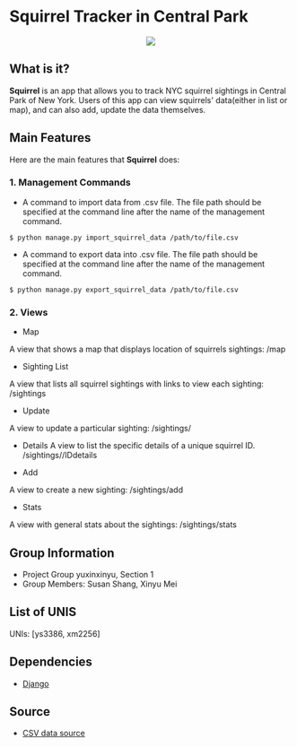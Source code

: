 Squirrel Tracker in Central Park
====================================

<div align="center">
<img src="https://images.unsplash.com/photo-1470130623320-9583a8d06241?ixlib=rb-1.2.1&ixid=eyJhcHBfaWQiOjEyMDd9&auto=format&fit=crop&w=750&q=80"><br>
</div>

## What is it?

**Squirrel** is an app that allows you to track NYC squirrel sightings in Central Park of New York.
Users of this app can view squirrels' data(either in list or map), and can also add, update the data themselves.
## Main Features

Here are the main features that **Squirrel** does:

### 1. Management Commands

- A command to import data from .csv file. The file path should be specified at the command line after the name of the management command. 
```
$ python manage.py import_squirrel_data /path/to/file.csv
```
- A command to export data into .csv file. The file path should be specified at the command line after the name of the management command. 
```
$ python manage.py export_squirrel_data /path/to/file.csv
```

### 2. Views
* Map

A view that shows a map that displays location of squirrels sightings: /map

* Sighting List

A view that lists all squirrel sightings with links to view each sighting: /sightings

* Update

A view to update a particular sighting: /sightings/<unique-squirrel-id>

* Details
A view to list the specific details of a unique squirrel ID. /sightings/<unique-squirrel-id>/IDdetails

* Add

A view to create a new sighting: /sightings/add

* Stats

A view with general stats about the sightings: /sightings/stats

## Group Information

* Project Group yuxinxinyu, Section 1
* Group Members: Susan Shang, Xinyu Mei

## List of UNIS

UNIs: [ys3386, xm2256]

## Dependencies

- [Django](https://www.djangoproject.com/)

## Source
- [CSV data source](https://data.cityofnewyork.us/api/views/vfnx-vebw/rows.csv)
